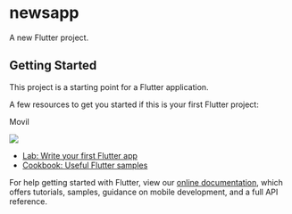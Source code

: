 # newsapp

A new Flutter project.

## Getting Started

This project is a starting point for a Flutter application.

A few resources to get you started if this is your first Flutter project:

Movil

![](https://ibb.co/Kcg7rcn)


- [Lab: Write your first Flutter app](https://flutter.dev/docs/get-started/codelab)
- [Cookbook: Useful Flutter samples](https://flutter.dev/docs/cookbook)

For help getting started with Flutter, view our
[online documentation](https://flutter.dev/docs), which offers tutorials,
samples, guidance on mobile development, and a full API reference.
